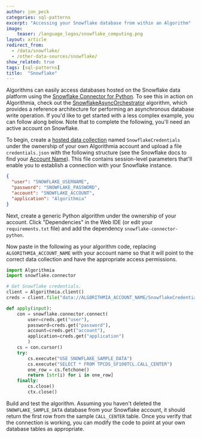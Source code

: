 ```yaml
---
author: jon_peck
categories: sql-patterns
excerpt: "Accessing your Snowflake database from within an Algorithm"
image:
    teaser: /language_logos/snowflake_computing.png
layout: article
redirect_from:
  - /data/snowflake/
  - /other-data-sources/snowflake/
show_related: true
tags: [sql-patterns]
title:  "Snowflake"
---
```


Algorithms can easily access databases hosted on the Snowflake data platform using the [Snowflake Connector for Python](https://pypi.org/project/snowflake-connector-python/). To see this in action on Algorithmia, check out the [SnowflakeAsyncOrchestrator]({{site.url}}/algorithms/algorithmiahq/SnowflakeAsyncOrchestrator) algorithm, which provides a reference architecture for performing an asynchronous database write operation. If you'd like to get started with a less complex example, you can follow along below. Note that to complete the following, you'll need an active account on Snowflake.

To begin, create a [hosted data collection]({{site.url}}/data/hosted) named `SnowflakeCredentials` under the ownership of your own Algorithmia account and upload a file `credentials.json` with the following structure (see the Snowflake docs to find your [Account Name](https://docs.snowflake.net/manuals/user-guide/connecting.html)). This file contains session-level parameters that'll enable you to establish a connection with your Snowflake instance.

```json
{
  "user": "SNOWFLAKE_USERNAME",
  "password": "SNOWFLAKE_PASSWORD",
  "account": "SNOWFLAKE_ACCOUNT",
  "application": "Algorithmia"
}
```

Next, create a generic Python algorithm under the ownership of your account. Click "Dependencies" in the Web IDE (or edit your `requirements.txt` file) and add the dependency `snowflake-connector-python`.

Now paste in the following as your algorithm code, replacing `ALGORITHMIA_ACCOUNT_NAME` with your account name so that it will point to the correct data collection and have the appropriate access permissions.

```python
import Algorithmia
import snowflake.connector

# Get Snowflake credentials.
client = Algorithmia.client()
creds = client.file("data://ALGORITHMIA_ACCOUNT_NAME/SnowflakeCredentials/credentials.json").getJson()

def apply(input):
    con = snowflake.connector.connect(
        user=creds.get("user"),
        password=creds.get("password"),
        account=creds.get("account"),
        application=creds.get("application")
        )
    cs = con.cursor()
    try:
        cs.execute("USE SNOWFLAKE_SAMPLE_DATA")
        cs.execute("SELECT * FROM TPCDS_SF100TCL.CALL_CENTER")
        one_row = cs.fetchone()
        return [str(i) for i in one_row]
    finally:
        cs.close()
        ctx.close()
```

Build and test the algorithm. Assuming you haven't deleted the `SNOWFLAKE_SAMPLE_DATA` database from your Snowflake account, it should return the first row from the sample `CALL_CENTER` table. Once you verify that the connection is working, you can modify the code to point at your own database tables as appropriate.

